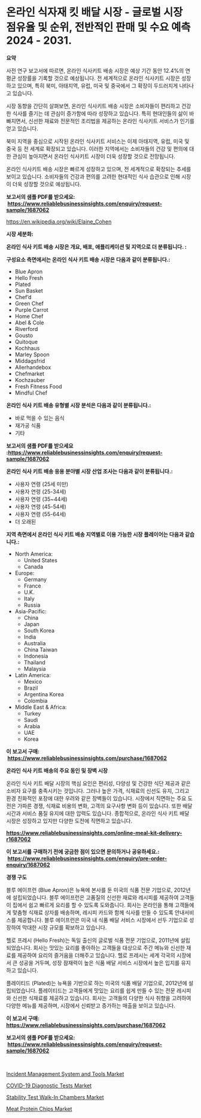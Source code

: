 <p><h1>온라인 식자재 킷 배달 시장 - 글로벌 시장 점유율 및 순위, 전반적인 판매 및 수요 예측 2024 - 2031.</h1></p><p><strong>요약</strong></p>
<p><p>사전 연구 보고서에 따르면, 온라인 식사키트 배송 시장은 예상 기간 동안 12.4%의 연평균 성장률을 기록할 것으로 예상됩니다. 전 세계적으로 온라인 식사키트 시장은 성장하고 있으며, 특히 북미, 아태지역, 유럽, 미국 및 중국에서 그 확장이 두드러지게 나타나고 있습니다.</p><p>시장 동향을 간단히 살펴보면, 온라인 식사키트 배송 시장은 소비자들이 편리하고 건강한 식사를 즐기는 데 관심이 증가함에 따라 성장하고 있습니다. 특히 현대인들의 삶이 바빠지면서, 신선한 재료와 전문적인 조리법을 제공하는 온라인 식사키트 서비스가 인기를 얻고 있습니다.</p><p>북미 지역을 중심으로 시작된 온라인 식사키트 서비스는 이제 아태지역, 유럽, 미국 및 중국 등 전 세계로 확장되고 있습니다. 이러한 지역에서는 소비자들의 건강 및 편의에 대한 관심이 높아지면서 온라인 식사키트 시장이 더욱 성장할 것으로 전망됩니다.</p><p>온라인 식사키트 배송 시장은 빠르게 성장하고 있으며, 전 세계적으로 확장되는 추세를 보이고 있습니다. 소비자들의 건강과 편의를 고려한 현대적인 식사 습관으로 인해 시장이 더욱 성장할 것으로 예상됩니다.</p></p>
<p><strong>보고서의 샘플 PDF를 받으세요: &nbsp;<a href="https://www.reliablebusinessinsights.com/enquiry/request-sample/1687062">https://www.reliablebusinessinsights.com/enquiry/request-sample/1687062</a></strong></p>
<p><a href="https://en.wikipedia.org/wiki/Elaine_Cohen">https://en.wikipedia.org/wiki/Elaine_Cohen</a></p>
<p><strong>시장 세분화:</strong></p>
<p><strong> 온라인 식사 키트 배송 시장은 개요, 배포, 애플리케이션 및 지역으로 더 분류됩니다. :</strong></p>
<p><strong>구성요소 측면에서는 온라인 식사 키트 배송 시장은 다음과 같이 분류됩니다.:</strong></p>
<p><ul><li>Blue Apron</li><li>Hello Fresh</li><li>Plated</li><li>Sun Basket</li><li>Chef’d</li><li>Green Chef</li><li>Purple Carrot</li><li>Home Chef</li><li>Abel & Cole</li><li>Riverford</li><li>Gousto</li><li>Quitoque</li><li>Kochhaus</li><li>Marley Spoon</li><li>Middagsfrid</li><li>Allerhandebox</li><li>Chefmarket</li><li>Kochzauber</li><li>Fresh Fitness Food</li><li>Mindful Chef</li></ul></p>
<p><strong> 온라인 식사 키트 배송 유형별 시장 분석은 다음과 같이 분류됩니다.:</strong></p>
<p><ul><li>바로 먹을 수 있는 음식</li><li>재가공 식품</li><li>기타</li></ul></p>
<p><strong>보고서의 샘플 PDF를 받으세요 :<a href="https://www.reliablebusinessinsights.com/enquiry/request-sample/1687062">https://www.reliablebusinessinsights.com/enquiry/request-sample/1687062</a></strong></p>
<p><strong> 온라인 식사 키트 배송 응용 분야별 시장 산업 조사는 다음과 같이 분류됩니다.:</strong></p>
<p><ul><li>사용자 연령 (25세 미만)</li><li>사용자 연령 (25-34세)</li><li>사용자 연령 (35~44세)</li><li>사용자 연령 (45-54세)</li><li>사용자 연령 (55-64세)</li><li>더 오래된</li></ul></p>
<p><strong>지역 측면에서 온라인 식사 키트 배송 지역별로 이용 가능한 시장 플레이어는 다음과 같습니다.:</strong></p>
<p><ul>
    <li>
        North America:
        <ul>
            <li>United States</li>
            <li>Canada</li>
        </ul>
    </li>
    <li>
        Europe:
        <ul>
            <li>Germany</li>
            <li>France</li>
            <li>U.K.</li>
            <li>Italy</li>
            <li>Russia</li>
        </ul>
    </li>
    <li>
        Asia-Pacific:
        <ul>
            <li>China</li>
            <li>Japan</li>
            <li>South Korea</li>
            <li>India</li>
            <li>Australia</li>
            <li>China Taiwan</li>
            <li>Indonesia</li>
            <li>Thailand</li>
            <li>Malaysia</li>
        </ul>
    </li>
    <li>
        Latin America:
        <ul>
            <li>Mexico</li>
            <li>Brazil</li>
            <li>Argentina Korea</li>
            <li>Colombia</li>
        </ul>
    </li>
    <li>
        Middle East & Africa:
        <ul>
            <li>Turkey</li>
            <li>Saudi</li>
            <li>Arabia</li>
            <li>UAE</li>
            <li>Korea</li>
        </ul>
    </li>
    </ul></p>
<p><strong>이 보고서 구매: &nbsp;<a href="https://www.reliablebusinessinsights.com/purchase/1687062">https://www.reliablebusinessinsights.com/purchase/1687062</a></strong></p>
<p><strong>온라인 식사 키트 배송의 주요 동인 및 장벽 시장</strong></p>
<p><p>온라인 식사 키트 배달 시장의 핵심 요인은 편리성, 다양성 및 건강한 식단 제공과 같은 소비자 요구를 충족시키는 것입니다. 그러나 높은 가격, 식재료의 신선도 유지, 그리고 환경 친화적인 포장에 대한 우려와 같은 장벽들이 있습니다. 시장에서 직면하는 주요 도전은 가파른 경쟁, 식재료 비용의 변화, 고객의 요구사항 변화 등이 있습니다. 또한 배달 시간과 서비스 품질 유지에 대한 압력도 있습니다. 종합적으로, 온라인 식사 키트 배달 시장은 성장하고 있지만 다양한 도전에 직면하고 있습니다.</p></p>
<p><strong><a href="https://www.reliablebusinessinsights.com/online-meal-kit-delivery-r1687062">https://www.reliablebusinessinsights.com/online-meal-kit-delivery-r1687062</a></strong></p>
<p><strong>이 보고서를 구매하기 전에 궁금한 점이 있으면 문의하거나 공유하세요.: &nbsp;<a href="https://www.reliablebusinessinsights.com/enquiry/pre-order-enquiry/1687062">https://www.reliablebusinessinsights.com/enquiry/pre-order-enquiry/1687062</a></strong></p>
<p><strong>경쟁 구도</strong></p>
<p><p>블루 에이프런 (Blue Apron)은 뉴욕에 본사를 둔 미국의 식품 전문 기업으로, 2012년에 설립되었습니다. 블루 에이프런은 고품질의 신선한 재료와 레시피를 제공하여 고객들이 집에서 쉽고 빠르게 요리를 할 수 있도록 도와줍니다. 회사는 온라인을 통해 고객들에게 맞춤형 식재료 상자를 배송하며, 레시피 카드와 함께 식사를 만들 수 있도록 안내서비스를 제공합니다. 블루 에이프런은 미국 내 식품 배달 서비스 시장에서 선두 기업으로 성장하여 막대한 시장 규모를 확보하고 있습니다.</p><p>헬로 프레시 (Hello Fresh)는 독일 출신의 글로벌 식품 전문 기업으로, 2011년에 설립되었습니다. 회사는 맛있는 요리를 좋아하는 고객들을 대상으로 주간 메뉴와 신선한 재료를 제공하여 요리의 즐거움을 더해주고 있습니다. 헬로 프레시는 세계 각국의 시장에서 큰 성공을 거두며, 성장 잠재력이 높은 식품 배달 서비스 시장에서 높은 입지를 유지하고 있습니다.</p><p>플레이티드 (Plated)는 뉴욕을 기반으로 하는 미국의 식품 배달 기업으로, 2012년에 설립되었습니다. 플레이티드는 고객들에게 맛있는 요리를 쉽게 만들 수 있는 전문 레시피와 신선한 식재료를 제공하고 있습니다. 회사는 고객들의 다양한 식사 취향을 고려하여 다양한 메뉴를 제공하며, 시장에서 신뢰받고 증가하는 매출을 보이고 있습니다.</p></p>
<p><strong>이 보고서 구매: &nbsp; <a href="https://www.reliablebusinessinsights.com/purchase/1687062">https://www.reliablebusinessinsights.com/purchase/1687062</a></strong></p>
<p><strong>보고서의 샘플 PDF를 받으세요: &nbsp;<a href="https://www.reliablebusinessinsights.com/enquiry/request-sample/1687062">https://www.reliablebusinessinsights.com/enquiry/request-sample/1687062</a></strong><strong></strong></p>
<p>&nbsp;</p>
<p><p><a href="https://issuu.com/reportprime-2/docs/incident-management-system-and-tools-market-size-2">Incident Management System and Tools Market</a></p><p><a href="https://medium.com/@javooyce546456/covid-19-diagnostic-tests-market-analysis-report-global-insights-by-region-type-rapid-diagnostic-81a860d1400b">COVID-19 Diagnostic Tests Market</a></p><p><a href="https://github.com/wrwgzwbr35/Market-Research-Report-List-1/blob/main/stability-test-walk-in-chambers-market.md">Stability Test Walk-In Chambers Market</a></p><p><a href="https://github.com/mdhefjumiah/Market-Research-Report-List-1/blob/main/meat-protein-chips-market.md">Meat Protein Chips Market</a></p></p>